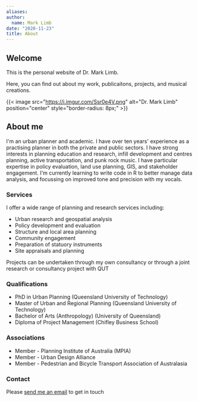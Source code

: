 ```yaml
---
aliases:
author:
  name: Mark Limb
date: "2020-11-23"
title: About
---
```


## Welcome
This is the personal website of Dr. Mark Limb.

Here, you can find out about my work, publicaitons, projects, and musical creations.
&nbsp;

{{< image src="https://i.imgur.com/Ssr0e4V.png" alt="Dr. Mark Limb" position="center" style="border-radius: 8px;" >}}

## About me
I'm an urban planner and academic. I have over ten years' experience as a practising planner in both the private and public sectors. I have strong interests in planning education and research, infill development and centres planning, active transportation, and punk rock music. I have particular expertise in policy evaluation, land use planning, GIS, and stakeholder engagement. I'm currently learning to write code in R to better manage data analysis, and focussing on improved  tone and precision with my vocals.
&nbsp;

### Services
I offer a wide range of planning and research services including:

* Urban research and geospatial analysis
* Policy development and evaluation
* Structure and local area planning
* Community engagement
* Preparation of statuory instruments
* Site appraisals and planning

Projects can be undertaken through my own consultancy or through a joint research or consultancy project with QUT


### Qualifications
* PhD in Urban Planning (Queensland University of Technology)
* Master of Urban and Regional Planning (Queensland University of Technology)
* Bachelor of Arts (Anthropology) (University of Queensland)
* Diploma of Project Management (Chifley Business School)

### Associations
* Member - Planning Institute of Australia (MPIA)
* Member - Urban Design Alliance
* Member - Pedestrian and Bicycle Transport Association of Australasia

### Contact
Please [send me an email](mark@mlpd.com.au) to get in touch
 

